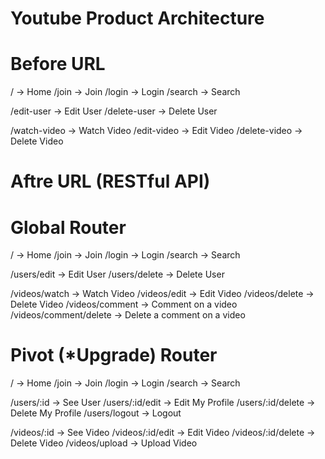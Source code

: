 # Youtube Product Architecture

# Before URL

/ -> Home
/join -> Join
/login -> Login
/search -> Search

/edit-user -> Edit User
/delete-user -> Delete User

/watch-video -> Watch Video
/edit-video -> Edit Video
/delete-video -> Delete Video

# Aftre URL (RESTful API)

# Global Router

/ -> Home
/join -> Join
/login -> Login
/search -> Search

/users/edit -> Edit User
/users/delete -> Delete User

/videos/watch -> Watch Video
/videos/edit -> Edit Video
/videos/delete -> Delete Video
/videos/comment -> Comment on a video
/videos/comment/delete -> Delete a comment on a video

# Pivot (\*Upgrade) Router

/ -> Home
/join -> Join
/login -> Login
/search -> Search

/users/:id -> See User
/users/:id/edit -> Edit My Profile
/users/:id/delete -> Delete My Profile
/users/logout -> Logout

/videos/:id -> See Video
/videos/:id/edit -> Edit Video
/videos/:id/delete -> Delete Video
/videos/upload -> Upload Video
